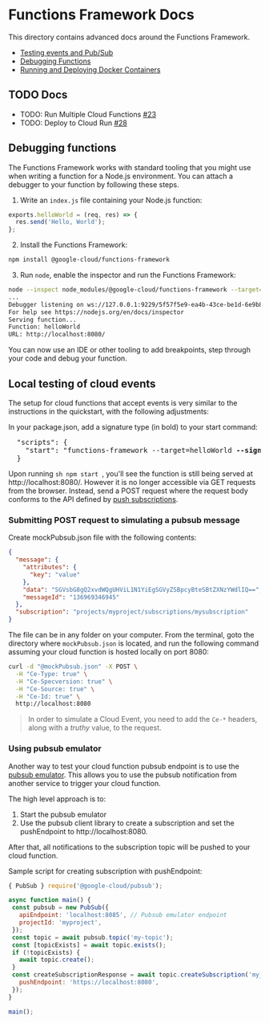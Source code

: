 # Functions Framework Docs

This directory contains advanced docs around the Functions Framework.

- [Testing events and Pub/Sub](events.md)
- [Debugging Functions](debugging.md)
- [Running and Deploying Docker Containers](docker.md)

## TODO Docs

- TODO: Run Multiple Cloud Functions [#23](https://github.com/GoogleCloudPlatform/functions-framework-nodejs/issues/23)
- TODO: Deploy to Cloud Run [#28](https://github.com/GoogleCloudPlatform/functions-framework-nodejs/pull/28)

## Debugging functions

The Functions Framework works with standard tooling that you might use when writing a function for a Node.js environment. You can attach a debugger to your function by following these steps.

1. Write an `index.js` file containing your Node.js function:

```js
exports.helloWorld = (req, res) => {
  res.send('Hello, World');
};
```

2. Install the Functions Framework:

```sh
npm install @google-cloud/functions-framework
```

3. Run `node`, enable the inspector and run the Functions Framework:

```sh
node --inspect node_modules/@google-cloud/functions-framework --target=helloWorld
...
Debugger listening on ws://127.0.0.1:9229/5f57f5e9-ea4b-43ce-be1d-6e9b838ade4a
For help see https://nodejs.org/en/docs/inspector
Serving function...
Function: helloWorld
URL: http://localhost:8080/
```

You can now use an IDE or other tooling to add breakpoints, step through your code and debug your function.

## Local testing of cloud events
The setup for cloud functions that accept events is very similar to the instructions in the quickstart, with the following adjustments:

In your package.json, add a signature type (in bold) to your start command:
<pre>
  "scripts": {
    "start": "functions-framework --target=helloWorld <b>--signature-type=event"</b>
  }
</pre>

Upon running ```sh npm start ```, you'll see the function is still being served at http://localhost:8080/. However it is no longer accessible via GET requests from the browser. Instead, send a POST request where the request body conforms to the API defined by [push subscriptions](https://cloud.google.com/pubsub/docs/push).

### Submitting POST request to simulating a pubsub message

Create mockPubsub.json file with the following contents:
```json
{
  "message": {
    "attributes": {
      "key": "value"
    },
    "data": "SGVsbG8gQ2xvdWQgUHViL1N1YiEgSGVyZSBpcyBteSBtZXNzYWdlIQ==",
    "messageId": "136969346945"
  },
  "subscription": "projects/myproject/subscriptions/mysubscription"
}
```

The file can be in any folder on your computer. From the terminal, goto the directory where ```mockPubsub.json``` is located, and run the following command assuming your cloud function is hosted locally on port 8080:
```sh
curl -d "@mockPubsub.json" -X POST \
  -H "Ce-Type: true" \
  -H "Ce-Specversion: true" \
  -H "Ce-Source: true" \
  -H "Ce-Id: true" \
  http://localhost:8080
```

> In order to simulate a Cloud Event, you need to add the ```Ce-*``` headers, along with a _truthy_ value, to the request.

 ### Using pubsub emulator

 Another way to test your cloud function pubsub endpoint is to use the [pubsub emulator](https://cloud.google.com/pubsub/docs/emulator). This allows you to use the pubsub notification from another service to trigger your cloud function.

 The high level approach is to:
 1. Start the pubsub emulator
 2. Use the pubsub client library to create a subscription and set the pushEndpoint to http://localhost:8080.

 After that, all notifications to the subscription topic will be pushed to your cloud function.

 Sample script for creating subscription with pushEndpoint:

 ```js
{ PubSub } require('@google-cloud/pubsub');

async function main() {
  const pubsub = new PubSub({
    apiEndpoint: 'localhost:8085', // Pubsub emulator endpoint
    projectId: 'myproject',
  });
  const topic = await pubsub.topic('my-topic');
  const [topicExists] = await topic.exists();
  if (!topicExists) {
    await topic.create();
  }
  const createSubscriptionResponse = await topic.createSubscription('my_subscription', {
    pushEndpoint: 'https://localhost:8080',
  });
}

main();
 ```

